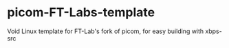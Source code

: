 # picom-FT-Labs-template
Void Linux template for FT-Lab's fork of picom, for easy building with xbps-src
